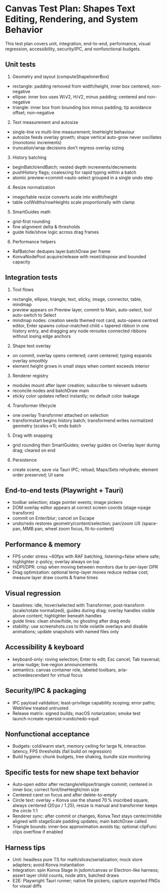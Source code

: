 # Canvas Test Plan: Shapes Text Editing, Rendering, and System Behavior

This test plan covers unit, integration, end-to-end, performance, visual regression, accessibility, security/IPC, and nonfunctional budgets.

## Unit tests

1) Geometry and layout (computeShapeInnerBox)
- rectangle: padding removed from width/height, inner box centered, non-negative
- ellipse: inner box uses W/√2, H/√2, minus padding; centered and non-negative
- triangle: inner box from bounding box minus padding; tip avoidance offset; non-negative

2) Text measurement and autosize
- single-line vs multi-line measurement; lineHeight behaviour
- autosize feeds overlay growth; shape vertical auto-grow never oscillates (monotonic increments)
- truncation/wrap decisions don’t regress overlay sizing

3) History batching
- beginBatch/endBatch; nested depth increments/decrements
- pushHistory flags; coalescing for rapid typing within a batch
- atomic preview→commit→auto-select grouped in a single undo step

4) Resize normalization
- image/table resize converts scale into width/height
- table colWidths/rowHeights scale proportionally with clamp

5) SmartGuides math
- grid-first rounding
- fine alignment delta & thresholds
- guide hide/show logic across drag frames

6) Performance helpers
- RafBatcher dedupes layer.batchDraw per frame
- KonvaNodePool acquire/release with reset/dispose and bounded capacity

## Integration tests

1) Tool flows
- rectangle, ellipse, triangle, text, sticky, image, connector, table, mindmap
- preview appears on Preview layer, commit to Main, auto-select, tool auto-switch to Select
- mindmap nodes: creation seeds themed root card, auto-opens centred editor, Enter spawns colour-matched child + tapered ribbon in one history entry, and dragging any node reroutes connected ribbons without losing edge anchors

2) Shape text overlay
- on commit, overlay opens centered; caret centered; typing expands overlay smoothly
- element height grows in small steps when content exceeds interior

3) Renderer registry
- modules mount after layer creation; subscribe to relevant subsets
- reconcile nodes and batchDraw main
- sticky color updates reflect instantly; no default color leakage

4) Transformer lifecycle
- one overlay Transformer attached on selection
- transformstart begins history batch; transformend writes normalized geometry (scales→1); ends batch

5) Drag with snapping
- grid rounding then SmartGuides; overlay guides on Overlay layer during drag; cleared on end

6) Persistence
- create scene; save via Tauri IPC; reload; Maps/Sets rehydrate; element order preserved; UI sane

## End‑to‑end tests (Playwright + Tauri)
- toolbar selection; stage pointer events; image pickers
- DOM overlay editor appears at correct screen coords (stage→page transform)
- commit on Enter/blur; cancel on Escape
- undo/redo restores geometry/content/selection; pan/zoom UX (space-pan, MMB pan, wheel zoom focus, fit-to-content)

## Performance & memory
- FPS under stress ~60fps with RAF batching, listening=false where safe; highlighter z-policy; overlay always on top
- HiDPI/DPR: crisp when moving between monitors due to per-layer DPR
- Drag optimization: optional temp-layer moves reduce redraw cost; measure layer draw counts & frame times

## Visual regression
- baselines: idle, hover/selected with Transformer, post-transform (scale/rotate normalized), guides during drag; overlay handles visible above content; highlighter beneath handles
- guide lines: clean show/hide, no ghosting after drag ends
- stability: use screenshots.css to hide volatile overlays and disable animations; update snapshots with named files only

## Accessibility & keyboard
- keyboard-only: roving selection; Enter to edit; Esc cancel; Tab traversal; arrow nudge; live-region announcements
- semantics: canvas container role, labeled toolbars, aria-activedescendant for virtual focus

## Security/IPC & packaging
- IPC payload validation; least-privilege capability scoping; error paths; WebView treated untrusted
- Release matrix: signed builds; macOS notarization; smoke test launch→create→persist→undo/redo→quit

## Nonfunctional acceptance
- Budgets: cold/warm start, memory ceiling for large N, interaction latency, FPS thresholds (fail build on regression)
- Build hygiene: chunk budgets, tree shaking, bundle size monitoring

## Specific tests for new shape text behavior
- Auto‑open editor after rectangle/ellipse/triangle commit; centered in inner box; correct font/lineHeight/min size
- Centered caret on focus and after delete-to-empty
- Circle text: overlay + Konva use the shared 70 % inscribed square, always centered (20 px / 1.25); resize is manual and transformer keeps the circle 1:1
- Renderer sync: after commit or changes, Konva.Text stays center/middle aligned with stageScale padding updates; main batchDraw called
- Triangle bounds: inner-box approximation avoids tip; optional clipFunc clips overflow if enabled

## Harness tips
- Unit: headless pure TS for math/slices/serialization; mock store adapters; avoid Konva instantiation
- Integration: spin Konva Stage in jsdom/canvas or Electron-like harness; assert layer child counts, node attrs, batched draws
- E2E: Playwright Tauri runner; native file pickers; capture exported PNGs for visual diffs
